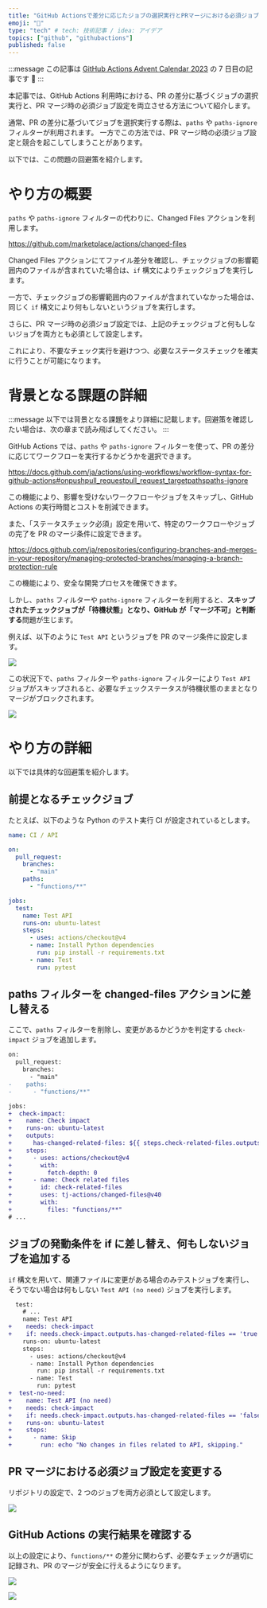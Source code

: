 ```yaml
---
title: "GitHub Actionsで差分に応じたジョブの選択実行とPRマージにおける必須ジョブ設定を両立させる"
emoji: "🎯"
type: "tech" # tech: 技術記事 / idea: アイデア
topics: ["github", "githubactions"]
published: false
---
```


:::message
この記事は [GitHub Actions Advent Calendar 2023](https://qiita.com/advent-calendar/2023/github-actions) の 7 日目の記事です 🎄
:::

本記事では、GitHub Actions 利用時における、PR の差分に基づくジョブの選択実行と、PR マージ時の必須ジョブ設定を両立させる方法について紹介します。

通常、PR の差分に基づいてジョブを選択実行する際は、`paths` や `paths-ignore` フィルターが利用されます。
一方でこの方法では、PR マージ時の必須ジョブ設定と競合を起こしてしまうことがあります。

以下では、この問題の回避策を紹介します。

# やり方の概要

`paths` や `paths-ignore` フィルターの代わりに、Changed Files アクションを利用します。

https://github.com/marketplace/actions/changed-files

Changed Files アクションにてファイル差分を確認し、チェックジョブの影響範囲内のファイルが含まれていた場合は、`if` 構文によりチェックジョブを実行します。

一方で、チェックジョブの影響範囲内のファイルが含まれていなかった場合は、同じく `if` 構文により何もしないというジョブを実行します。

さらに、PR マージ時の必須ジョブ設定では、上記のチェックジョブと何もしないジョブを両方とも必須として設定します。

これにより、不要なチェック実行を避けつつ、必要なステータスチェックを確実に行うことが可能になります。

# 背景となる課題の詳細

:::message
以下では背景となる課題をより詳細に記載します。回避策を確認したい場合は、次の章まで読み飛ばしてください。
:::

GitHub Actions では、`paths` や `paths-ignore` フィルターを使って、PR の差分に応じてワークフローを実行するかどうかを選択できます。

https://docs.github.com/ja/actions/using-workflows/workflow-syntax-for-github-actions#onpushpull_requestpull_request_targetpathspaths-ignore

この機能により、影響を受けないワークフローやジョブをスキップし、GitHub Actions の実行時間とコストを削減できます。

また、「ステータスチェック必須」設定を用いて、特定のワークフローやジョブの完了を PR のマージ条件に設定できます。

https://docs.github.com/ja/repositories/configuring-branches-and-merges-in-your-repository/managing-protected-branches/managing-a-branch-protection-rule

この機能により、安全な開発プロセスを確保できます。

しかし、`paths` フィルターや `paths-ignore` フィルターを利用すると、**スキップされたチェックジョブが「待機状態」となり、GitHub が「マージ不可」と判断する**問題が生じます。

例えば、以下のように `Test API` というジョブを PR のマージ条件に設定します。

![](/images/required-job-depends-on-diffs-for-github-actions/required-check-settings-before.png)

この状況下で、`paths` フィルターや `paths-ignore` フィルターにより `Test API` ジョブがスキップされると、必要なチェックステータスが待機状態のままとなりマージがブロックされます。

![](/images/required-job-depends-on-diffs-for-github-actions/check-result-with-paths.png)

# やり方の詳細

以下では具体的な回避策を紹介します。

## 前提となるチェックジョブ

たとえば、以下のような Python のテスト実行 CI が設定されているとします。

```yaml:.github/workflows/ci_api.yaml
name: CI / API

on:
  pull_request:
    branches:
      - "main"
    paths:
      - "functions/**"

jobs:
  test:
    name: Test API
    runs-on: ubuntu-latest
    steps:
      - uses: actions/checkout@v4
      - name: Install Python dependencies
        run: pip install -r requirements.txt
      - name: Test
        run: pytest
```

## paths フィルターを changed-files アクションに差し替える

ここで、`paths` フィルターを削除し、変更があるかどうかを判定する `check-impact` ジョブを追加します。

```diff yaml:.github/workflows/ci_api.yaml
on:
  pull_request:
    branches:
      - "main"
-    paths:
-      - "functions/**"

jobs:
+  check-impact:
+    name: Check impact
+    runs-on: ubuntu-latest
+    outputs:
+      has-changed-related-files: ${{ steps.check-related-files.outputs.any_changed == 'true' }}
+    steps:
+      - uses: actions/checkout@v4
+        with:
+          fetch-depth: 0
+      - name: Check related files
+        id: check-related-files
+        uses: tj-actions/changed-files@v40
+        with:
+          files: "functions/**"
# ...
```

## ジョブの発動条件を if に差し替え、何もしないジョブを追加する

`if` 構文を用いて、関連ファイルに変更がある場合のみテストジョブを実行し、そうでない場合は何もしない `Test API (no need)` ジョブを実行します。

```diff yaml:.github/workflows/ci_api.yaml
  test:
    # ...
    name: Test API
+    needs: check-impact
+    if: needs.check-impact.outputs.has-changed-related-files == 'true'
    runs-on: ubuntu-latest
    steps:
      - uses: actions/checkout@v4
      - name: Install Python dependencies
        run: pip install -r requirements.txt
      - name: Test
        run: pytest
+  test-no-need:
+    name: Test API (no need)
+    needs: check-impact
+    if: needs.check-impact.outputs.has-changed-related-files == 'false'
+    runs-on: ubuntu-latest
+    steps:
+      - name: Skip
+        run: echo "No changes in files related to API, skipping."
```

## PR マージにおける必須ジョブ設定を変更する

リポジトリの設定で、2 つのジョブを両方必須として設定します。

![](/images/required-job-depends-on-diffs-for-github-actions/required-check-settings-after.png)

## GitHub Actions の実行結果を確認する

以上の設定により、`functions/**` の差分に関わらず、必要なチェックが適切に記録され、PR のマージが安全に行えるようになります。

![](/images/required-job-depends-on-diffs-for-github-actions/check-result-on-needed.png)

![](/images/required-job-depends-on-diffs-for-github-actions/check-result-on-no-need.png)
